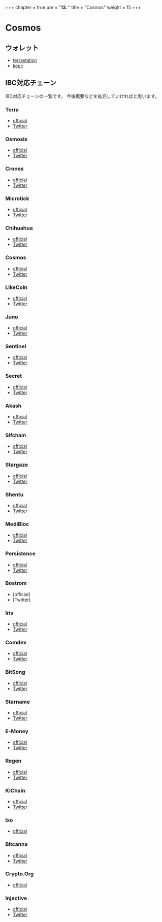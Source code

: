 +++
chapter = true
pre = "<b>13. </b>"
title = "Cosmos"
weight = 15
+++


# Cosmos


## ウォレット
- [terrastation](https://station.terra.money/wallet)
- [keplr](https://www.keplr.app/)

## IBC対応チェーン
IBC対応チェーンの一覧です。 
今後概要などを拡充していければと思います。
### Terra
- [official](https://www.terra.money/)
- [Twitter](https://twitter.com/terra_money)

### Osmosis
- [official](https://app.osmosis.zone/)
- [Twitter](https://twitter.com/osmosiszone)
### Cronos
- [official](https://cronos.crypto.org/)
- [Twitter](https://twitter.com/cronos_chain)

### Microtick
- [official](https://twitter.com/microtick_zone)
- [Twitter](https://twitter.com/microtick_zone)
### Chihuahua
- [official](https://chihuahua.wtf/)
- [Twitter](https://twitter.com/ChihuahuaChain)
### Cosmos
- [official](https://cosmos.network/)
- [Twitter](https://twitter.com/cosmos)
### LikeCoin
- [official]()
- [Twitter]()
### Juno
- [official](https://junoswap.com/)
- [Twitter](https://twitter.com/junoswapdex)
### Sentinel
- [official](https://t.me/sentinel_co)
- [Twitter](https://twitter.com/Sentinel_co)
### Secret
- [official](https://scrt.network/)
- [Twitter](https://twitter.com/SecretNetwork)
### Akash
- [official](https://akash.network/)
- [Twitter](https://twitter.com/akashnet_)
### Sifchain
- [official](https://sifchain.finance/)
- [Twitter](https://twitter.com/sifchain)
### Stargaze
- [official](https://stake.stargaze.zone/proposals)
- [Twitter](https://twitter.com/StargazeZone)
### Shentu
- [official](https://www.shentu.technology/)
- [Twitter](https://twitter.com/ShentuChain)
### MediBloc
- [official](https://medibloc.com/en/)
- [Twitter](https://twitter.com/_MediBloc)
### Persistence
- [official](https://persistence.one/)
- [Twitter](https://twitter.com/PersistenceOne)
### Bostrom
- [official]
- [Twitter]
### Iris
- [official](https://www.irisnet.org/)
- [Twitter](https://twitter.com/irisnetwork)
### Comdex
- [official](https://comdex.one/home)
- [Twitter](https://twitter.com/ComdexOfficial)
### BitSong
- [official](https://bitsong.io/)
- [Twitter](https://twitter.com/BitSongOfficial)
### Starname
- [official](https://www.starname.me/)
- [Twitter](https://twitter.com/starname_me)
### E-Money
- [official](https://e-money.com/)
- [Twitter](https://twitter.com/emoney_com)
### Regen
- [official](https://t.co/7NelV3G0hp)
- [Twitter](https://twitter.com/regen_network)
### KiChain
- [official](https://foundation.ki/)
- [Twitter](https://twitter.com/Ki_Foundation)
### Ixo
- [official](https://www.ixo.world/)
### Bitcanna
- [official](https://www.bitcanna.io/)
- [Twitter](https://twitter.com/BitCannaGlobal)
### Crypto.Org
- [official](https://crypto.org/)
### Injective
- [official](https://injectiveprotocol.com/)
- [Twitter](https://twitter.com/InjectiveLabs)

